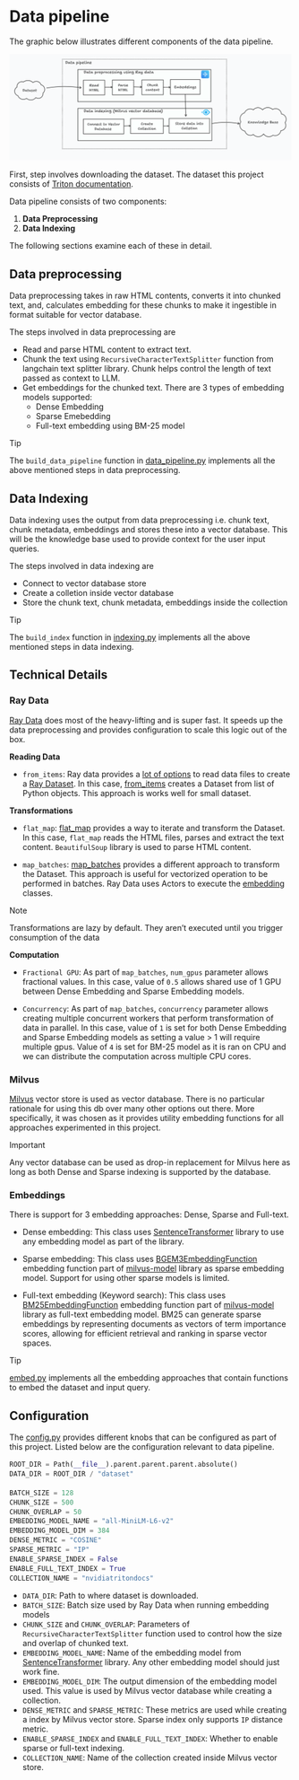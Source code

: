 # Data pipeline

The graphic below illustrates different components of the data pipeline.

![datapipeline](../assets/datapipeline.png)

First, step involves downloading the dataset. The dataset this project consists of [Triton documentation](https://docs.nvidia.com/deeplearning/triton-inference-server/user-guide/docs/contents.html#).

Data pipeline consists of two components:

1. **Data Preprocessing**
2. **Data Indexing**

The following sections examine each of these in detail.

## Data preprocessing

Data preprocessing takes in raw HTML contents, converts it into chunked text, and, calculates embedding for these chunks to make it ingestible in format suitable for vector database.

The steps involved in data preprocessing are

- Read and parse HTML content to extract text.
- Chunk the text using `RecursiveCharacterTextSplitter` function from langchain text splitter library. Chunk helps control the length of text passed as context to LLM.
- Get embeddings for the chunked text. There are 3 types of embedding models supported:
  - Dense Embedding
  - Sparse Emebedding
  - Full-text embedding using BM-25 model

> [!TIP]
> The `build_data_pipeline` function in [data_pipeline.py](../agentic_rag/data_pipeline/data_pipeline.py) implements all the above mentioned steps in data preprocessing.

## Data Indexing

Data indexing uses the output from data preprocessing i.e. chunk text, chunk metadata, embeddings and stores these into a vector database. This will be the knowledge base used to provide context for the user input queries.

The steps involved in data indexing are

- Connect to vector database store
- Create a colletion inside vector database
- Store the chunk text, chunk metadata, embeddings inside the collection

> [!TIP]
> The `build_index` function in [indexing.py](../agentic_rag/data_pipeline/indexing.py) implements all the above mentioned steps in data indexing.

## Technical Details

### Ray Data

[Ray Data](https://docs.ray.io/en/latest/data/data.html) does most of the heavy-lifting and is super fast. It speeds up the data preprocessing and provides configuration to scale this logic out of the box.

**Reading Data**

- `from_items`: Ray data provides a [lot of options](https://docs.ray.io/en/latest/data/loading-data.html#reading-files) to read data files to create a [Ray Dataset](https://docs.ray.io/en/latest/data/api/dataset.html#ray.data.Dataset). In this case, [from_items](https://docs.ray.io/en/latest/data/api/doc/ray.data.from_items.html#ray.data.from_items) creates a Dataset from list of Python objects. This approach is works well for small dataset.

**Transformations**

- `flat_map`: [flat_map](https://docs.ray.io/en/latest/data/api/doc/ray.data.Dataset.flat_map.html#ray.data.Dataset.flat_map) provides a way to iterate and transform the Dataset. In this case, `flat_map` reads the HTML files, parses and extract the text content. `BeautifulSoup` library is used to parse HTML content.

- `map_batches`: [map_batches](https://docs.ray.io/en/latest/data/api/doc/ray.data.Dataset.map_batches.html#ray.data.Dataset.map_batches) provides a different approach to transform the Dataset. This approach is useful for vectorized operation to be performed in batches. Ray Data uses Actors to execute the [embedding](../agentic_rag/data_preprocess/embed.py) classes.

> [!NOTE]
> Transformations are lazy by default. They aren’t executed until you trigger consumption of the data

**Computation**

- `Fractional GPU`: As part of `map_batches`, `num_gpus` parameter allows fractional values. In this case, value of `0.5` allows shared use of 1 GPU between Dense Embedding and Sparse Embedding models.

- `Concurrency`: As part of `map_batches`, `concurrency` parameter allows creating multiple concurrent workers that perform transformation of data in parallel. In this case, value of `1` is set for both Dense Embedding and Sparse Embedding models as setting a value > 1 will require multiple gpus. Value of `4` is set for BM-25 model as it is ran on CPU and we can distribute the computation across multiple CPU cores.

### Milvus

[Milvus](https://milvus.io/docs) vector store is used as vector database. There is no particular rationale for using this db over many other options out there. More specifically, it was chosen as it provides utility embedding functions for all approaches experimented in this project.

> [!IMPORTANT]
> Any vector database can be used as drop-in replacement for Milvus here as long as both Dense and Sparse indexing is supported by the database.

### Embeddings

There is support for 3 embedding approaches: Dense, Sparse and Full-text.

- Dense embedding: This class uses [SentenceTransformer](https://www.sbert.net/) library to use any embedding model as part of the library.

- Sparse embedding: This class uses [BGEM3EmbeddingFunction](https://milvus.io/docs/embed-with-bgm-m3.md) embedding function part of [milvus-model](https://github.com/milvus-io/milvus-model) library as sparse embedding model. Support for using other sparse models is limited.

- Full-text embedding (Keyword search): This class uses [BM25EmbeddingFunction](https://milvus.io/docs/embed-with-bm25.md) embedding function part of [milvus-model](https://github.com/milvus-io/milvus-model) library as full-text embedding model. BM25 can generate sparse embeddings by representing documents as vectors of term importance scores, allowing for efficient retrieval and ranking in sparse vector spaces.

> [!TIP]
> [embed.py](../agentic_rag/data_preprocess/embed.py) implements all the embedding approaches that contain functions to embed the dataset and input query.

## Configuration

The [config.py](../agentic_rag/configs/config.py) provides different knobs that can be configured as part of this project. Listed below are the configuration relevant to data pipeline.

```python
ROOT_DIR = Path(__file__).parent.parent.parent.absolute()
DATA_DIR = ROOT_DIR / "dataset"

BATCH_SIZE = 128
CHUNK_SIZE = 500
CHUNK_OVERLAP = 50
EMBEDDING_MODEL_NAME = "all-MiniLM-L6-v2"
EMBEDDING_MODEL_DIM = 384
DENSE_METRIC = "COSINE"
SPARSE_METRIC = "IP"
ENABLE_SPARSE_INDEX = False
ENABLE_FULL_TEXT_INDEX = True
COLLECTION_NAME = "nvidiatritondocs"
```

- `DATA_DIR`: Path to where dataset is downloaded.
- `BATCH_SIZE`: Batch size used by Ray Data when running embedding models
- `CHUNK_SIZE` and `CHUNK_OVERLAP`: Parameters of `RecursiveCharacterTextSplitter` function used to control how the size and overlap of chunked text.
- `EMBEDDING_MODEL_NAME`: Name of the embedding model from [SentenceTransformer](https://www.sbert.net/) library. Any other embedding model should just work fine.
- `EMBEDDING_MODEL_DIM`: The output dimension of the embedding model used. This value is used by Milvus vector database while creating a collection.
- `DENSE_METRIC` and `SPARSE_METRIC`: These metrics are used while creating a index by Milvus vector store. Sparse index only supports `IP` distance metric.
- `ENABLE_SPARSE_INDEX` and `ENABLE_FULL_TEXT_INDEX`: Whether to enable sparse or full-text indexing.
- `COLLECTION_NAME`: Name of the collection created inside Milvus vector store.
